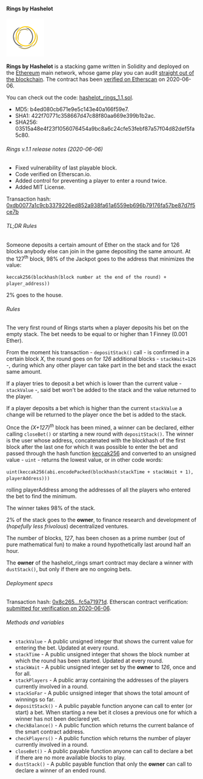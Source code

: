 #### Rings by Hashelot

![If you like it, then you shoulda put a ring on it.](images/hashelot_rings_nbg.png)

**Rings by Hashelot** is a stacking game written in Solidity and deployed on the [Ethereum](https://ethereum.org/) main network, whose game play you can audit <a href="https://etherscan.io/address/0x6CbfF439F27d1e3431d912B6a0817d7a95596877" target="\_blank">straight out of the blockchain</a>.
The contract has been <a href="https://etherscan.io/address/0x6CbfF439F27d1e3431d912B6a0817d7a95596877#code" target="\_blank">verified on Etherscan</a> on 2020-06-06.

You can check out the code: [hashelot\_rings\_1.1.sol](solidity/hashelot_rings_1.1.sol).

- MD5: b4ed080cb671e9e5c143e40a166f59e7.
- SHA1: 422f70771c358667d47c88f80aa669e399b1b2ac.
- SHA256: 03515a48e4f23f1056076454a9bc8a6c24cfe53febf87a57f04d82def5fa5c80.

###### Rings v.1.1 release notes (2020-06-06)
- Fixed vulnerability of last playable block.
- Code verified on Etherscan.io.
- Added control for preventing a player to enter a round twice.
- Added MIT License.

Transaction hash: [0xdb0077a1c9cb3379226ed852a938fa61a6559eb696b79176fa57be87d7f5ce7b](https://etherscan.io/tx/0xdb0077a1c9cb3379226ed852a938fa61a6559eb696b79176fa57be87d7f5ce7b)

###### TL;DR Rules
Someone deposits a certain amount of Ether on the stack and for 126 blocks anybody else can join in the game depositing the same amount. At the 127<sup>th</sup> block, 98&percnt; of the Jackpot goes to the address that minimizes the value:

```keccak256(blockhash(block number at the end of the round) + player_address))```

2&percnt; goes to the house.

###### Rules
The very first round of Rings starts when a player deposits his bet on the empty stack. The bet needs to be equal to or higher than 1 Finney (0.001 Ether).

From the moment his transaction - ```depositStack()``` call - is confirmed in a certain block *X*, the round goes on for *126* additional blocks - ```stackWait=126``` -, during which any other player can take part in the bet and stack the exact same amount.

If a player tries to deposit a bet which is lower than the current value - ```stackValue``` -, said bet won't be added to the stack and the value returned to the player.

If a player deposits a bet which is higher than the current ```stackValue``` a change will be returned to the player once the bet is added to the stack.

Once the *(X+127)<sup>th</sup>* block has been mined, a winner can be declared, either calling ```closeBet()``` or starting a new round with ```depositStack()```. The winner is the user whose address, concatenated with the blockhash of the first block after the last one for which it was possible to enter the bet and passed through the hash function <a href="https://en.wikipedia.org/wiki/SHA-3" target="\_blank">keccak256</a> and converted to an unsigned value - ```uint``` - returns the lowest value, or in other code words:

```uint(keccak256(abi.encodePacked(blockhash(stackTime + stackWait + 1), playerAddress)))```

rolling playerAddress among the addresses of all the players who entered the bet to find the minimum.

The winner takes 98&percnt; of the stack.

2&percnt; of the stack goes to the **owner**, to finance research and development of (*hopefully less frivolous*) decentralized ventures.

The number of blocks, *127*, has been chosen as a prime number (out of pure mathematical fun) to make a round hypothetically last around half an hour.

The **owner** of the hashelot_rings smart contract may declare a winner with ```dustStack()```, but only if there are no ongoing bets.

###### Deployment specs
Transaction hash: [0x8c265...fc5a71971d](https://etherscan.io/tx/0x8c2659ee2c48ca7e80249d290d1da81ea21a281a596375f7fbc941fc5a71971d).
Etherscan contract verification: <a href="https://etherscan.io/address/0x6CbfF439F27d1e3431d912B6a0817d7a95596877#code" target="\_blank">submitted for verification on 2020-06-06</a>.

###### Methods and variables

- ```stackValue``` - A public unsigned integer that shows the current value for entering the bet. Updated at every round.
- ```stackTime``` - A public unsigned integer that shows the block number at which the round has been started. Updated at every round.
- ```stackWait``` - A public unsigned integer set by the **owner** to *126*, once and for all.
- ```stackPlayers``` - A public array containing the addresses of the players currently involved in a round.
- ```stackSoFar``` - A public unsigned integer that shows the total amount of winnings so far.
- ```depositStack()``` - A public payable function anyone can call to enter (or start) a bet. When starting a new bet it closes a previous one for which a winner has not been declared yet.
- ```checkBalance()``` - A public function which returns the current balance of the smart contract address.
- ```checkPlayers()``` - A public function which returns the number of player currently involved in a round.
- ```closeBet()``` - A public payable function anyone can call to declare a bet if there are no more available blocks to play.
- ```dustStack()``` - A public payable function that only the **owner** can call to declare a winner of an ended round.
